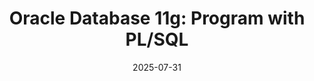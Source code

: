 ---
title: "Oracle Database 11g: Program with PL/SQL"
title_es: "Base de Datos Oracle 11g: Programación con PL/SQL"
issuer: "Oracle"
issuer_es: "Oracle"
date: "2025-07-31"
category: "Database Programming"
category_es: "Programación de Bases de Datos"
type: "certification"
type_es: "certificación"
credential_id: "B602ECBA93D78E7EF86D50596EE67..."
credential_url: "https://catalog-education.oracle.com/ords/certview/sharebadge?id=B602ECBA93D78E7EF86D50596EE673A500606F97EAC235FF634E75C2D2624307"
pdf_url: "/certificates/img/Oracle_Database_11g_Program_with_PLSQL.jpg"
image: "/certificates/img/Oracle_Database_11g_Program_with_PLSQL.jpg"
description: "This certification validates expertise in writing and managing stored program units using PL/SQL, Oracle's procedural extension to SQL. The credential covers the fundamental architecture of PL/SQL, control structures, cursors, procedures, functions, and packages, primarily within the context of Oracle Database 11g."
description_es: "Esta certificación valida la experiencia en la escritura y gestión de unidades de programa almacenadas utilizando PL/SQL, la extensión de procedimiento de Oracle para SQL. La credencial cubre la arquitectura fundamental de PL/SQL, estructuras de control, cursores, procedimientos, funciones y paquetes, principalmente en el contexto de Oracle Database 11g."
skills: ["PL/SQL","Stored Procedures","Stored Functions","Packages","Cursors","Exception Handling","Control Structures (IF, CASE, LOOP)","Database Programming","SQL","Oracle Database 11g"]
featured: true
duration: "90 minutes (Exam duration)"
duration_es: "90 minutos (Duración del examen)"
study_hours: "N/A"
study_hours_es: "N/A"
content_covered: [
  "PL/SQL Architecture and Data Types (%TYPE, Records)",
  "Writing Executable Statements and Interacting with the Oracle Database",
  "Writing Control Structures (Conditional and Iterative Statements)",
  "Using Explicit Cursors (Simple Loops, Cursor FOR Loops, FOR UPDATE)",
  "Handling Exceptions (Built-in and User-Defined)",
  "Creating Stored Procedures and Functions",
  "Creating and Managing Packages (Specification and Body)",
  "Working with Dynamic SQL and Trigger Design"
]
content_covered_es: [
  "Arquitectura de PL/SQL y Tipos de Datos (%TYPE, Records)",
  "Escritura de Sentencias Ejecutables e Interacción con la Base de Datos Oracle",
  "Escritura de Estructuras de Control (Condicionales e Iterativas)",
  "Uso de Cursores Explícitos (Loops Simples, Cursor FOR Loops, FOR UPDATE)",
  "Manejo de Excepciones (Integradas y Definidas por el Usuario)",
  "Creación de Procedimientos y Funciones Almacenadas",
  "Creación y Gestión de Paquetes (Especificación y Cuerpo)",
  "Trabajo con SQL Dinámico y Diseño de Triggers"
]
learning_outcomes: [
  "Design, develop, and deploy PL/SQL stored procedures and functions.",
  "Manage program units effectively using packages.",
  "Implement cursors to process multiple rows returned by a query.",
  "Handle runtime errors using exception handlers.",
  "Use built-in packages like DBMS_OUTPUT and UTL_FILE for application development."
]
learning_outcomes_es: [
  "Diseñar, desarrollar e implementar procedimientos y funciones almacenadas en PL/SQL.",
  "Gestionar unidades de programa de manera efectiva utilizando paquetes.",
  "Implementar cursores para procesar múltiples filas devueltas por una consulta.",
  "Manejar errores de tiempo de ejecución utilizando manejadores de excepciones.",
  "Utilizar paquetes integrados como DBMS_OUTPUT y UTL_FILE para el desarrollo de aplicaciones."
]
---